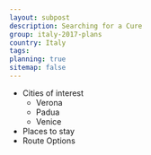```yaml
---
layout: subpost
description: Searching for a Cure
group: italy-2017-plans
country: Italy
tags: 
planning: true
sitemap: false
---
```


- Cities of interest
	- Verona
	- Padua
	- Venice
- Places to stay
- Route Options